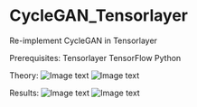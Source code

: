 # CycleGAN_Tensorlayer
Re-implement CycleGAN in Tensorlayer



Prerequisites:
Tensorlayer
TensorFlow
Python

Theory:
![Image text](https://github.com/luoxier/CycleGAN_Tensorlayer/blob/master/figures/generator.png)
![Image text](https://github.com/luoxier/CycleGAN_Tensorlayer/blob/master/figures/discriminator.png)

Results:
![Image text](https://github.com/luoxier/CycleGAN_Tensorlayer/blob/master/figures/result.png)
![Image text](https://github.com/luoxier/CycleGAN_Tensorlayer/blob/master/figures/result2.png)

